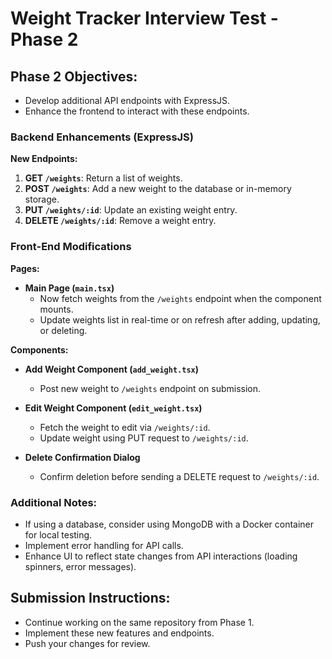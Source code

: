 # Weight Tracker Interview Test - Phase 2

## Phase 2 Objectives:
- Develop additional API endpoints with ExpressJS.
- Enhance the frontend to interact with these endpoints.

### Backend Enhancements (ExpressJS)

**New Endpoints:**
1. **GET `/weights`**: Return a list of weights.
2. **POST `/weights`**: Add a new weight to the database or in-memory storage.
3. **PUT `/weights/:id`**: Update an existing weight entry.
4. **DELETE `/weights/:id`**: Remove a weight entry.

### Front-End Modifications

**Pages:**
- **Main Page (`main.tsx`)**
  - Now fetch weights from the `/weights` endpoint when the component mounts.
  - Update weights list in real-time or on refresh after adding, updating, or deleting.

**Components:**
- **Add Weight Component (`add_weight.tsx`)**
  - Post new weight to `/weights` endpoint on submission.

- **Edit Weight Component (`edit_weight.tsx`)**
  - Fetch the weight to edit via `/weights/:id`.
  - Update weight using PUT request to `/weights/:id`.

- **Delete Confirmation Dialog**
  - Confirm deletion before sending a DELETE request to `/weights/:id`.

### Additional Notes:
- If using a database, consider using MongoDB with a Docker container for local testing.
- Implement error handling for API calls.
- Enhance UI to reflect state changes from API interactions (loading spinners, error messages).

## Submission Instructions:
- Continue working on the same repository from Phase 1.
- Implement these new features and endpoints.
- Push your changes for review.
